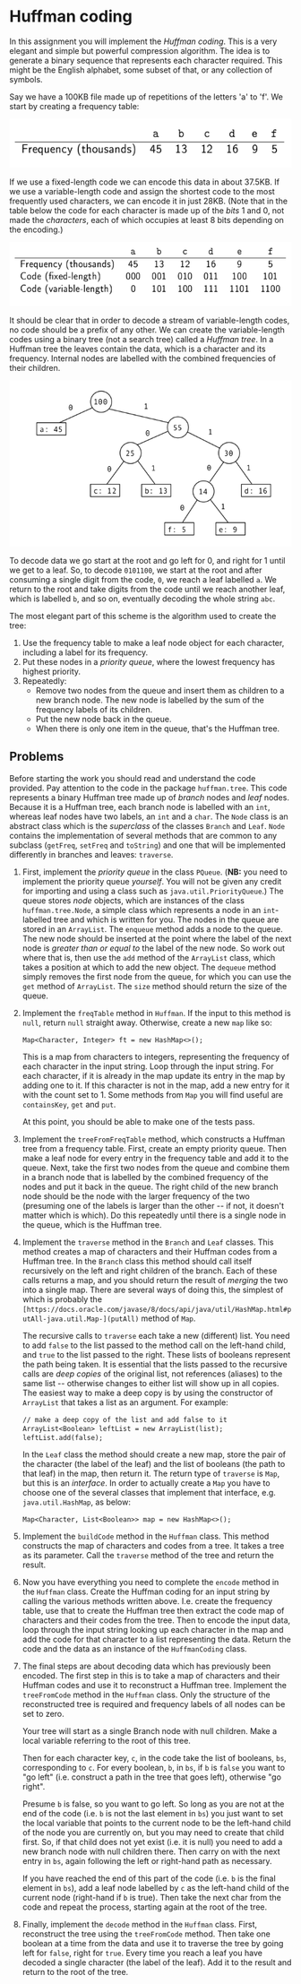 # Huffman coding

In this assignment you will implement the *Huffman coding*. This is a
very elegant and simple but powerful compression algorithm. The idea
is to generate a binary sequence that represents each character
required. This might be the English alphabet, some subset of that, or
any collection of symbols.

Say we have a 100KB file made up of repetitions of the letters 'a' to 'f'.
We start by creating a frequency table:

![Frequency table](etc/images/ftable.png)

If we use a fixed-length code we can encode this data in about
37.5KB. If we use a variable-length code and assign the shortest code
to the most frequently used characters, we can encode it in just
28KB. (Note that in the table below the code for each character is
made up of the *bits* 1 and 0, not made the *characters*, each of
which occupies at least 8 bits depending on the encoding.)

![Fixed and variable length codes](etc/images/codes.png)

It should be clear that in order to decode a stream of variable-length
codes, no code should be a prefix of any other.  We can create the
variable-length codes using a binary tree (not a search tree) called a
*Huffman tree*. In a Huffman tree the leaves contain the data, which
is a character and its frequency. Internal nodes are labelled with the
combined frequencies of their children.

![Fixed and variable length codes](etc/images/htree.png)

To decode data we go start at the root and go left for 0, and right
for 1 until we get to a leaf. So, to decode `0101100`, we start at the
root and after consuming a single digit from the code, `0`, we reach a
leaf labelled `a`. We return to the root and take digits from the code
until we reach another leaf, which is labelled `b`, and so on,
eventually decoding the whole string `abc`.

The most elegant part of this scheme is the algorithm used to create the tree:

1. Use the frequency table to make a leaf node object for each character, including a label
for its frequency.
2. Put these nodes in a *priority queue*, where the lowest
frequency has highest priority.
3. Repeatedly:
    - Remove two nodes from the queue and insert them as children
to a new branch node. The new node is labelled by the sum of the frequency labels of its children.
    - Put the new node back in the queue.
    - When there is only one item in the queue, that's the Huffman
tree.

## Problems

Before starting the work you should read and understand the code provided. Pay
attention to the code in the package `huffman.tree`. This code represents a binary 
Huffman tree made up of *branch* nodes and *leaf* nodes. Because it is a Huffman tree,
each branch node is labelled with an `int`, whereas leaf nodes have two labels, an 
`int` and a `char`. The `Node` class is an abstract class which is the *superclass* 
of the classes `Branch` and `Leaf`. `Node` contains the implementation of several 
methods that are common to any subclass (`getFreq`, `setFreq` and `toString`) and 
one that will be implemented differently in branches and leaves: `traverse`.

1. First, implement the *priority queue* in the class
`PQueue`. (**NB:** you need to implement the priority queue
*yourself*. You will not be given any credit for importing and using a
class such as `java.util.PriorityQueue`.) The queue stores *node* objects, which are 
instances of the class `huffman.tree.Node`, a simple class which represents a 
node in an `int`-labelled tree and which is written for you. The nodes 
in the queue are stored in an `ArrayList`. The `enqueue` method adds a node to the
queue. The new node should be inserted at the point where the
label of the next node is *greater than or equal to* the label of the new
node. So work out where that is, then use the `add` method of the
`ArrayList` class, which takes a position at which to add the new
object. The `dequeue` method simply removes the first node from the
queue, for which you can use the `get` method of `ArrayList`. The
`size` method should return the size of the queue.
 
2. Implement the `freqTable` method in `Huffman`. If the input to
 this method is `null`, return `null` straight away.  Otherwise,
 create a new `map` like so:
 
   ```
   Map<Character, Integer> ft = new HashMap<>();
   ``` 
    
   This is a map from characters to integers, representing the frequency of each character in the input string. 
   Loop through the input string. For each character, if it is already in the map update its entry in the map by 
   adding one to it. If this character is not in the map, add a new entry for it with the count set to 1. Some 
   methods from `Map` you will find useful are `containsKey`, `get` and `put`.
    
   At this point, you should be able to make one of the tests pass.
    
3. Implement the `treeFromFreqTable` method, which constructs a Huffman tree from a frequency table. First, create an 
 empty priority queue. Then make a leaf node for every entry in the frequency table and add it to the queue. Next, take 
 the first two nodes from the queue and combine them in a branch node that is labelled by the combined frequency of the 
 nodes and put it back in the queue. The right child of the new branch node should be the node with the larger frequency
 of the two (presuming one of the labels is larger than the other -- if not, it doesn't matter which is which). Do this 
 repeatedly until there is a single node in the queue, which is the Huffman tree.
 
4. Implement the `traverse` method in the `Branch` and `Leaf` classes. This method creates a map of characters and 
 their Huffman codes from a Huffman tree. In the `Branch` class this method should call itself recursively on the left and 
 right children of the branch. Each of these calls returns a map, and you should return the result of *merging* the two
into a single map. There are several ways of doing this, the simplest of which is probably the `[https://docs.oracle.com/javase/8/docs/api/java/util/HashMap.html#putAll-java.util.Map-](putAll)` method of `Map`. 

   The recursive calls to `traverse` each take a new (different) list. You need to add `false` to the list passed to the 
method call on the left-hand child, and `true` to the list passed to the right. These lists of booleans represent the 
path being taken. It is essential that the lists passed to the recursive calls are *deep copies* of the original list, 
not references (aliases) to the same list -- otherwise changes to either list will show up in all copies. The easiest 
way to make a deep copy is by using the constructor of `ArrayList` that takes a list as an argument. For example:
 
   ```
   // make a deep copy of the list and add false to it
   ArrayList<Boolean> leftList = new ArrayList(list);
   leftList.add(false);
   ```
 
    In the `Leaf` class the method should create a new map, store the pair of the character (the label of the leaf) 
and the list of booleans (the path to that leaf) in the map, then return it. The return type of `traverse` is `Map`, but
this is an *interface*. In order to actually create a `Map` you have to choose one of the several classes that implement
that interface, e.g. `java.util.HashMap`, as below:

    ```
    Map<Character, List<Boolean>> map = new HashMap<>();
    ```
     
5. Implement the `buildCode` method in the `Huffman` class. This method constructs the map of characters and codes 
 from a tree. It takes a tree as its parameter. Call the `traverse` method 
of the tree and return the result. 
 
6. Now you have everything you need to complete the `encode` method in the `Huffman` class. Create the Huffman coding 
 for an input string by calling the various methods written above. I.e. create the frequency table, use that to create 
 the Huffman tree then extract the code map of characters and their codes from the tree. Then to encode the input data, 
 loop through the input string looking up each character in the map and add the code for that character to a list 
   representing the data. Return the code and the data as an instance of the `HuffmanCoding` class.
 
7. The final steps are about decoding data which has previously been encoded. The first step in this is to take a map
 of characters and their Huffman codes and use it to reconstruct a Huffman tree. Implement the `treeFromCode` method in
 the `Huffman` class. Only the structure of the reconstructed 
 tree is required and frequency labels of all nodes can be set to zero. 
 
    Your tree will start as a single Branch node with null children. Make a local 
    variable referring to the root of this tree.
                           
    Then for each character key, `c`, in the code take the list of booleans, `bs`, corresponding to `c`. For every 
    boolean, `b`, in `bs`, if `b` is `false` you want to "go 
    left" (i.e. construct a path in the tree that goes left), otherwise "go right".
                           
    Presume `b` is false, so you want to go left. So long as you are not at the end of the code (i.e. `b` is not the
    last element in `bs`) you just want to set the local variable that points to the 
    current node to be the left-hand child of the node you are currently on, but you may need
    to create that child first. So, if that child does not yet exist (i.e. 
    it is null) you need to add a new branch node with null children there. Then carry on with the next entry in `bs`, 
    again following the left or right-hand path as necessary.
                           
    If you have reached the end of this part of the code (i.e. `b` is the final element in `bs`), add a leaf node 
    labelled by `c` as the left-hand child of the current node (right-hand if `b` is true). Then take the next char 
    from the code and repeat the process, starting again at the root of the tree.
     
8. Finally, implement the `decode` method in the `Huffman` class. First, reconstruct the tree using the `treeFromCode`
 method. Then take one boolean at a time from the data and use it to traverse the tree by going left for `false`, right 
 for `true`. Every time you reach a leaf you have decoded a single character (the label of the leaf). Add it to the 
 result and return to the root of the tree.
